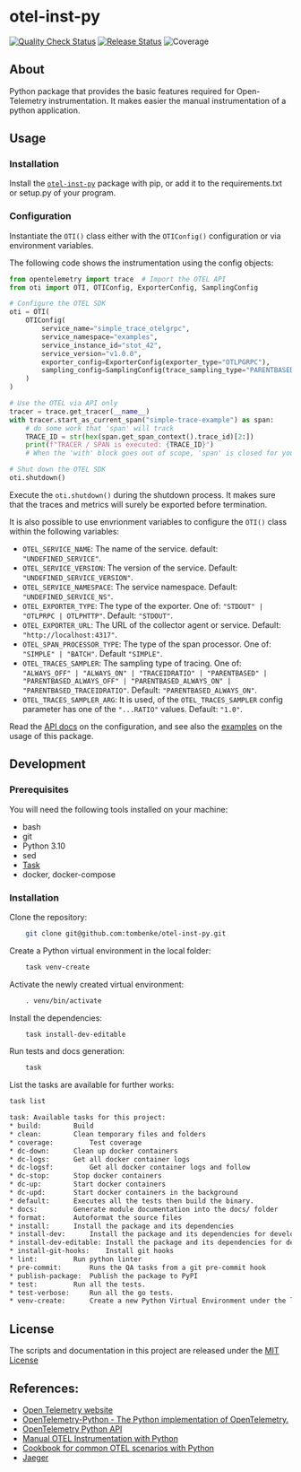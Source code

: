 otel-inst-py
============

[![Quality Check Status](https://github.com/tombenke/otel-inst-py/workflows/Quality%20Check/badge.svg)](https://github.com/tombenke/otel-inst-py)
[![Release Status](https://github.com/tombenke/otel-inst-py/workflows/Release/badge.svg)](https://github.com/tombenke/otel-inst-py)
![Coverage](./coverage.svg)

## About

Python package that provides the basic features required for Open-Telemetry instrumentation.
It makes easier the manual instrumentation of a python application.

## Usage

### Installation

Install the [`otel-inst-py`](https://pypi.org/project/otel-inst-py/) package with pip, or add it to the requirements.txt or setup.py of your program.

### Configuration

Instantiate the `OTI()` class either with the `OTIConfig()` configuration or via environment variables.

The following code shows the instrumentation using the config objects:

```python
from opentelemetry import trace  # Import the OTEL API
from oti import OTI, OTIConfig, ExporterConfig, SamplingConfig

# Configure the OTEL SDK
oti = OTI(
    OTIConfig(
        service_name="simple_trace_otelgrpc",
        service_namespace="examples",
        service_instance_id="stot_42",
        service_version="v1.0.0",
        exporter_config=ExporterConfig(exporter_type="OTLPGRPC"),
        sampling_config=SamplingConfig(trace_sampling_type="PARENTBASED_ALWAYS_ON"),
    )
)

# Use the OTEL via API only
tracer = trace.get_tracer(__name__)
with tracer.start_as_current_span("simple-trace-example") as span:
    # do some work that 'span' will track
    TRACE_ID = str(hex(span.get_span_context().trace_id)[2:])
    print(f"TRACER / SPAN is executed: {TRACE_ID}")
    # When the 'with' block goes out of scope, 'span' is closed for you

# Shut down the OTEL SDK
oti.shutdown()
```

Execute the `oti.shutdown()` during the shutdown process.
It makes sure that the traces and metrics will surely be exported before termination.

It is also possible to use envrionment variables to configure the `OTI()` class within the following variables:

- `OTEL_SERVICE_NAME`: The name of the service. default: `"UNDEFINED_SERVICE"`.
- `OTEL_SERVICE_VERSION`: The version of the service. Default: `"UNDEFINED_SERVICE_VERSION"`.
- `OTEL_SERVICE_NAMESPACE`: The service namespace. Default: `"UNDEFINED_SERVICE_NS"`.
- `OTEL_EXPORTER_TYPE`:  The type of the exporter. One of: `"STDOUT" | "OTLPRPC | OTLPHTTP"`. Default: `"STDOUT"`.
- `OTEL_EXPORTER_URL`: The URL of the collector agent or service. Default: `"http://localhost:4317"`.
- `OTEL_SPAN_PROCESSOR_TYPE`: The type of the span processor. One of: `"SIMPLE" | "BATCH"`. Default `"SIMPLE"`.
- `OTEL_TRACES_SAMPLER`: The sampling type of tracing. One of: `"ALWAYS_OFF" | "ALWAYS_ON" | "TRACEIDRATIO" | "PARENTBASED" | "PARENTBASED_ALWAYS_OFF" | "PARENTBASED_ALWAYS_ON" | "PARENTBASED_TRACEIDRATIO"`. Default: `"PARENTBASED_ALWAYS_ON"`.
- `OTEL_TRACES_SAMPLER_ARG`: It is used, of the `OTEL_TRACES_SAMPLER` config parameter has one of the `"...RATIO"` values. Default: `"1.0"`.

Read the [API docs](https://tombenke.github.io/otel-inst-py/) on the configuration,
and see also the [examples](examples/) on the usage of this package.

## Development

### Prerequisites

You will need the following tools installed on your machine:
- bash
- git
- Python 3.10
- sed
- [Task](https://taskfile.dev/)
- docker, docker-compose

### Installation

Clone the repository:

```bash
    git clone git@github.com:tombenke/otel-inst-py.git
```

Create a Python virtual environment in the local folder:

```bash
    task venv-create
```

Activate the newly created virtual environment:

```bash
    . venv/bin/activate
```

Install the dependencies:

```bash
    task install-dev-editable
```

Run tests and docs generation:

```bash
    task
```

List the tasks are available for further works:

```bash
task list

task: Available tasks for this project:
* build: 		Build
* clean: 		Clean temporary files and folders
* coverage: 		Test coverage
* dc-down: 		Clean up docker containers
* dc-logs: 		Get all docker container logs
* dc-logsf: 		Get all docker container logs and follow
* dc-stop: 		Stop docker containers
* dc-up: 		Start docker containers
* dc-upd: 		Start docker containers in the background
* default: 		Executes all the tests then build the binary.
* docs: 		Generate module documentation into the docs/ folder
* format: 		Autoformat the source files
* install: 		Install the package and its dependencies
* install-dev: 		Install the package and its dependencies for development
* install-dev-editable: Install the package and its dependencies for development with editablility
* install-git-hooks: 	Install git hooks
* lint: 		Run python linter
* pre-commit: 		Runs the QA tasks from a git pre-commit hook
* publish-package: 	Publish the package to PyPI
* test: 		Run all the tests.
* test-verbose: 	Run all the go tests.
* venv-create: 		Create a new Python Virtual Environment under the local folder
```

## License
The scripts and documentation in this project are released under the [MIT License](LICENSE)

## References:
- [Open Telemetry website](https://opentelemetry.io/)
- [OpenTelemetry-Python - The Python implementation of OpenTelemetry.](https://opentelemetry-python.readthedocs.io/en/stable/index.html)
- [OpenTelemetry Python API](https://opentelemetry-python.readthedocs.io/en/latest/api/index.html)
- [Manual OTEL Instrumentation with Python](https://opentelemetry.io/docs/instrumentation/python/manual/)
- [Cookbook for common OTEL scenarios with Python](https://opentelemetry.io/docs/instrumentation/python/cookbook/)
- [Jaeger](https://www.jaegertracing.io/)
